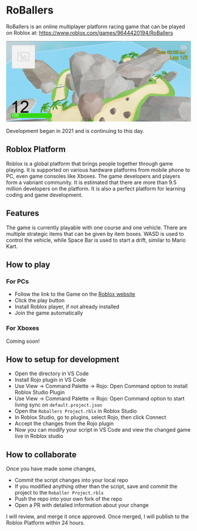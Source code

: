 # RoBallers

RoBallers is an online multiplayer platform racing game that can be played on
Roblox at: https://www.roblox.com/games/9644420194/RoBallers

![RoBallers Track Design](web-site-images/RoballerTrackDesign.png "Roballer Track Design")

Development began in 2021 and is continuing to this day.

## Roblox Platform

Roblox is a global platform that brings people together through game playing.
It is supported on various hardware platforms from mobile phone to PC, even
game consoles like Xboxes. The game developers and players form a vabriant
community. It is estimated that there are more than 9.5 million developers on
the platform. It is also a perfect platform for learning coding and game
development.

## Features

The game is currently playable with one course and one vehicle. There are
multiple strategic items that can be given by item boxes. WASD is used to
control the vehicle, while Space Bar is used to start a drift, similar to Mario
Kart.

## How to play

### For PCs

 * Follow the link to the Game on the [Roblox website](https://www.roblox.com/games/9644420194/RoBallers)
 * Click the play button
 * Install Roblox player, if not already installed
 * Join the game automatically

### For Xboxes

Coming soon!


## How to setup for development

 * Open the directory in VS Code
 * Install Rojo plugin in VS Code
 * Use View -> Command Palette -> Rojo: Open Command option to install Roblox Studio Plugin
 * Use View -> Command Palette -> Rojo: Open Command option to start living sync on `default.project.json`
 * Open the `Roballers Project.rblx` in Roblox Studio
 * In Roblox Studio, go to plugins, select Rojo, then click Connect
 * Accept the changes from the Rojo plugin
 * Now you can modify your script in VS Code and view the changed game live in Roblox studio

## How to collaborate

Once you have made some changes,

 * Commit the script changes into your local repo
 * If you modified anything other than the script, save and commit the project to the `Roballer Project.rblx`
 * Push the repo into your own fork of the repo
 * Open a PR with detailed information about your change

I will review, and merge it once approved. Once merged, I will publish to the
Roblox Platform within 24 hours.
